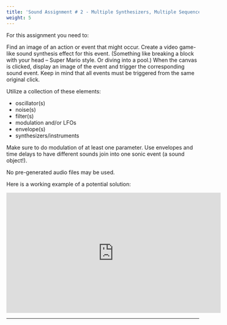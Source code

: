 ```yaml
---
title: 'Sound Assignment # 2 - Multiple Synthesizers, Multiple Sequences'
weight: 5
---
```


For this assignment you need to:

Find an image of an action or event that might occur.  Create a video game-like sound synthesis effect for this event. (Something like breaking a block with your head – Super Mario style. Or diving into a pool.)  When the canvas is clicked, display an image of the event and trigger the corresponding sound event. Keep in mind that all events must be triggered from the same original click.

Utilize a collection of these elements:

* oscillator(s)
* noise(s)
* filter(s)
* modulation and/or LFOs
* envelope(s)
* synthesizers/instruments


Make sure to do modulation of at least one parameter. Use envelopes and time delays to have different sounds join into one sonic event (a sound object!).

No pre-generated audio files may be used.

Here is a working example of a potential solution:

<iframe width="560" height="315" src="https://www.youtube.com/embed/wHCQfXpmpDs" frameborder="0" allow="accelerometer; autoplay; encrypted-media; gyroscope; picture-in-picture" allowfullscreen></iframe>

---
